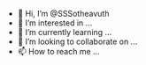 - 👋 Hi, I’m @SSSotheavuth
- 👀 I’m interested in ...
- 🌱 I’m currently learning ...
- 💞️ I’m looking to collaborate on ...
- 📫 How to reach me ...

<!---
SSSotheavuth/SSSotheavuth is a ✨ special ✨ repository because its `README.md` (this file) appears on your GitHub profile.
You can click the Preview link to take a look at your changes.
--->
